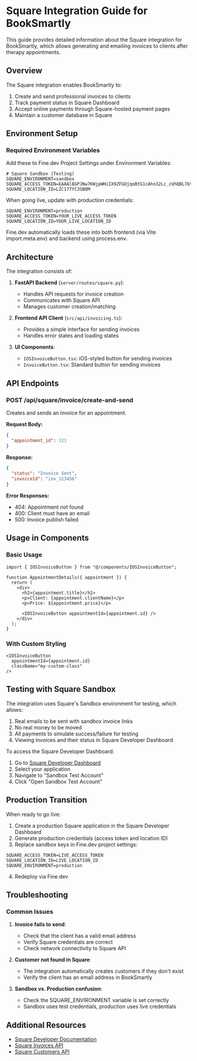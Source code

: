 # Square Integration Guide for BookSmartly

This guide provides detailed information about the Square integration for BookSmartly, which allows generating and emailing invoices to clients after therapy appointments.

## Overview

The Square integration enables BookSmartly to:

1. Create and send professional invoices to clients
2. Track payment status in Square Dashboard
3. Accept online payments through Square-hosted payment pages
4. Maintain a customer database in Square

## Environment Setup

### Required Environment Variables

Add these to Fine.dev Project Settings under Environment Variables:

```
# Square Sandbox (Testing)
SQUARE_ENVIRONMENT=sandbox
SQUARE_ACCESS_TOKEN=EAAAl8GPJNw7KWjpWHiIX9ZFGOjqoBtG1cAhn32Lc_cUhQBL7btGp1iTvl4yYk8J
SQUARE_LOCATION_ID=LZC177YC3SB0M
```

When going live, update with production credentials:

```
SQUARE_ENVIRONMENT=production
SQUARE_ACCESS_TOKEN=YOUR_LIVE_ACCESS_TOKEN
SQUARE_LOCATION_ID=YOUR_LIVE_LOCATION_ID
```

Fine.dev automatically loads these into both frontend (via Vite import.meta.env) and backend using process.env.

## Architecture

The integration consists of:

1. **FastAPI Backend** (`server/routes/square.py`):
   - Handles API requests for invoice creation
   - Communicates with Square API
   - Manages customer creation/matching

2. **Frontend API Client** (`src/api/invoicing.ts`):
   - Provides a simple interface for sending invoices
   - Handles error states and loading states

3. **UI Components**:
   - `IOSInvoiceButton.tsx`: iOS-styled button for sending invoices
   - `InvoiceButton.tsx`: Standard button for sending invoices

## API Endpoints

### POST /api/square/invoice/create-and-send

Creates and sends an invoice for an appointment.

**Request Body:**

```json
{
  "appointment_id": 123
}
```

**Response:**

```json
{
  "status": "Invoice Sent",
  "invoiceId": "inv_123456"
}
```

**Error Responses:**

- 404: Appointment not found
- 400: Client must have an email
- 500: Invoice publish failed

## Usage in Components

### Basic Usage

```tsx
import { IOSInvoiceButton } from "@/components/IOSInvoiceButton";

function AppointmentDetails({ appointment }) {
  return (
    <div>
      <h2>{appointment.title}</h2>
      <p>Client: {appointment.clientName}</p>
      <p>Price: ${appointment.price}</p>
      
      <IOSInvoiceButton appointmentId={appointment.id} />
    </div>
  );
}
```

### With Custom Styling

```tsx
<IOSInvoiceButton 
  appointmentId={appointment.id} 
  className="my-custom-class"
/>
```

## Testing with Square Sandbox

The integration uses Square's Sandbox environment for testing, which allows:

1. Real emails to be sent with sandbox invoice links
2. No real money to be moved
3. All payments to simulate success/failure for testing
4. Viewing invoices and their status in Square Developer Dashboard

To access the Square Developer Dashboard:

1. Go to [Square Developer Dashboard](https://developer.squareup.com/apps)
2. Select your application
3. Navigate to "Sandbox Test Account"
4. Click "Open Sandbox Test Account"

## Production Transition

When ready to go live:

1. Create a production Square application in the Square Developer Dashboard
2. Generate production credentials (access token and location ID)
3. Replace sandbox keys in Fine.dev project settings:

```
SQUARE_ACCESS_TOKEN=LIVE_ACCESS_TOKEN
SQUARE_LOCATION_ID=LIVE_LOCATION_ID
SQUARE_ENVIRONMENT=production
```

4. Redeploy via Fine.dev

## Troubleshooting

### Common Issues

1. **Invoice fails to send**:
   - Check that the client has a valid email address
   - Verify Square credentials are correct
   - Check network connectivity to Square API

2. **Customer not found in Square**:
   - The integration automatically creates customers if they don't exist
   - Verify the client has an email address in BookSmartly

3. **Sandbox vs. Production confusion**:
   - Check the SQUARE_ENVIRONMENT variable is set correctly
   - Sandbox uses test credentials, production uses live credentials

## Additional Resources

- [Square Developer Documentation](https://developer.squareup.com/docs)
- [Square Invoices API](https://developer.squareup.com/docs/invoices-api/overview)
- [Square Customers API](https://developer.squareup.com/docs/customers-api/overview)